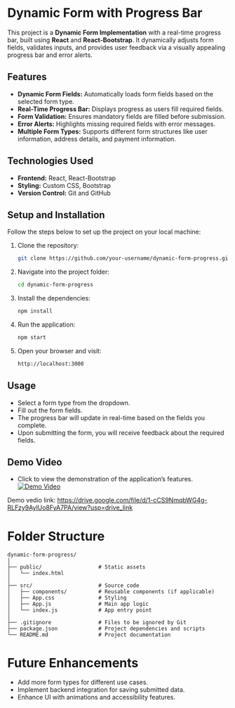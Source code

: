 # **Dynamic Form with Progress Bar**

This project is a **Dynamic Form Implementation** with a real-time progress bar, built using **React** and **React-Bootstrap**. It dynamically adjusts form fields, validates inputs, and provides user feedback via a visually appealing progress bar and error alerts.

## **Features**

- **Dynamic Form Fields:** Automatically loads form fields based on the selected form type.
- **Real-Time Progress Bar:** Displays progress as users fill required fields.
- **Form Validation:** Ensures mandatory fields are filled before submission.
- **Error Alerts:** Highlights missing required fields with error messages.
- **Multiple Form Types:** Supports different form structures like user information, address details, and payment information.

## **Technologies Used**

- **Frontend:** React, React-Bootstrap
- **Styling:** Custom CSS, Bootstrap
- **Version Control:** Git and GitHub

## **Setup and Installation**

Follow the steps below to set up the project on your local machine:

1. Clone the repository:
    ```bash
    git clone https://github.com/your-username/dynamic-form-progress.git
    ```

2. Navigate into the project folder:
    ```bash
    cd dynamic-form-progress
    ```

3. Install the dependencies:
    ```bash
    npm install
    ```

4. Run the application:
    ```bash
    npm start
    ```

5. Open your browser and visit:
    ```bash
    http://localhost:3000
    ```

## Usage

- Select a form type from the dropdown.
- Fill out the form fields.
- The progress bar will update in real-time based on the fields you complete.
- Upon submitting the form, you will receive feedback about the required fields.


## Demo Video
- Click to view the demonstration of the application’s features.
[![Demo Video](HomeScreen.png)](https://drive.google.com/file/d/1-cCS9NmqbWG4g-RLFzy9AylUo8FyA7PA/view?usp=drive_link)

Demo vedio link: https://drive.google.com/file/d/1-cCS9NmqbWG4g-RLFzy9AylUo8FyA7PA/view?usp=drive_link


# Folder Structure
```
dynamic-form-progress/
│
├── public/                  # Static assets
│   └── index.html
│
├── src/                     # Source code
│   ├── components/          # Reusable components (if applicable)
│   ├── App.css              # Styling
│   ├── App.js               # Main app logic
│   └── index.js             # App entry point
│
├── .gitignore               # Files to be ignored by Git
├── package.json             # Project dependencies and scripts
└── README.md                # Project documentation
```
# Future Enhancements
* Add more form types for different use cases.
* Implement backend integration for saving submitted data.
* Enhance UI with animations and accessibility features.

